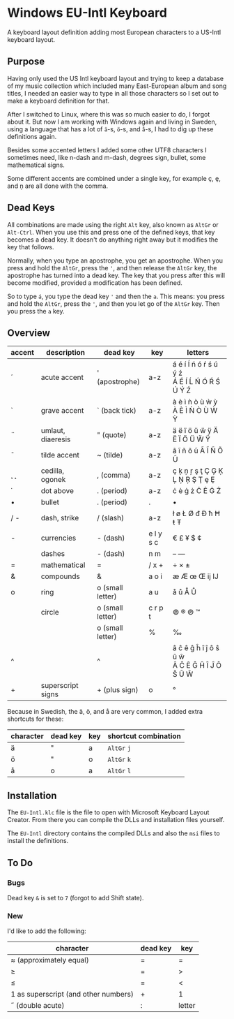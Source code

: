 
# Windows EU-Intl Keyboard

A keyboard layout definition adding most European characters to a US-Intl keyboard layout.


## Purpose

Having only used the US Intl keyboard layout and trying to keep a database of my music collection which included many East-European album and song titles, I needed an easier way to type in all those characters so I set out to make a keyboard definition for that.

After I switched to Linux, where this was so much easier to do, I forgot about it. But now I am working with Windows again and living in Sweden, using a language that has a lot of `ä`-s, `ö`-s, and `å`-s, I had to dig up these definitions again.

Besides some accented letters I added some other UTF8 characters I sometimes need, like n-dash and m-dash, degrees sign, bullet, some mathematical signs.

Some different accents are combined under a single key, for example ç, ȩ, and ņ are all done with the comma.


## Dead Keys

All combinations are made using the right `Alt` key, also known as `AltGr` or `Alt-Ctrl`. When you use this and press one of the defined keys, that key becomes a dead key. It doesn't do anything right away but it modifies the key that follows.

Normally, when you type an apostrophe, you get an apostrophe. When you press and hold the `AltGr`, press the `'`, and then release the `AltGr` key, the apostrophe has turned into a dead key. The key that you press after this will become modified, provided a modification has been defined.

So to type `á`, you type the dead key `'` and then the `a`. This means: you press and hold the `AltGr`, press the `'`, and then you let go of the `AltGr` key. Then you press the `a` key.


## Overview

| accent | description       | dead key         | key       | letters                                     |
| ------ | ----------------- | ---------------- | --------- | ------------------------------------------- |
| ´      | acute accent      | ' (apostrophe)   | a-z       | á é í ĺ ń ó ŕ ś ú ý ź<br />Á É Í Ĺ Ń Ó Ŕ Ś Ú Ý Ź |
| `  | grave accent | ` (back tick) |a-z|à è ì ǹ ò ù ẁ ỳ<br />À È Ì Ǹ Ò Ù Ẁ Ỳ|
| ̈       | umlaut, diaeresis | " (quote)        | a-z       | ä ë ï ö ü ẅ ÿ Ä Ë Ï Ö Ü Ẅ Ÿ                 |
| ˜      | tilde accent      | ~ (tilde)        | a-z       | ã ĩ ñ õ ũ Ã Ĩ Ñ Õ Ũ                         |
| ¸ ˛    | cedilla, ogonek   | , (comma)        | a-z       | ç ķ ņ ŗ ş ţ Ç Ģ Ķ Ļ Ņ Ŗ Ş Ţ ȩ Ȩ             |
| ˙    | dot above | . (period)       | a-z     | ċ ė ġ ż Ċ Ė Ġ Ż                           |
| • | bullet | . (period) | . | • |
| / -    | dash, strike      | / (slash)        | a-z       | ł ø Ł Ø đ Đ ħ Ħ ŧ Ŧ                         |
| -      | currencies        | - (dash)         | e l y s c | € £ ¥ $ ¢                                   |
|        | dashes            | - (dash)         | n m       | – —                                         |
| =      | mathematical      | =  | / x +     | ÷ × ±                                       |
| &      | compounds         | &                | a o i     | æ Æ œ Œ ĳ Ĳ                                 |
| o      | ring              | o (small letter) | a u       | å ů Å Ů                                     |
|        | circle            | o (small letter) | c r p t   | © ® ℗ ™                                     |
|        |                   | o (small letter) | %         | ‰                                           |
| ^      |                   | ^                |           | â ĉ ê ĝ ĥ î ĵ ô ŝ û ŵ<br />Â Ĉ Ê Ĝ Ĥ Î Ĵ Ô Ŝ Û Ŵ |
| +      | superscript signs | + (plus sign)    | o         | °                                           |

Because in Swedish, the ä, ö, and å are very common, I added extra shortcuts for these:

| character | dead key | key  | shortcut combination |
| --------- | -------- | ---- | -------------------- |
| ä         | "        | a    | `AltGr` `j`          |
| ö         | "        | o    | `AltGr` `k`          |
| å         | o        | a    | `AltGr` `l`          |



## Installation

The `EU-Intl.klc` file is the file to open with Microsoft Keyboard Layout Creator. From there you can compile the DLLs and installation files yourself.

The `EU-Intl` directory contains the compiled DLLs and also the `msi` files to install the definitions.



## To Do

### Bugs

Dead key `&` is set to `7` (forgot to add Shift state).



### New

I'd like to add the following:

| character                            | dead key | key    |
| ------------------------------------ | -------- | ------ |
| ≈ (approximately equal)              | =        | =      |
| ≥                                    | =        | >      |
| ≤                                    | =        | <      |
| 1 as superscript (and other numbers) | +        | 1      |
| ˝ (double acute)                     | :        | letter |

